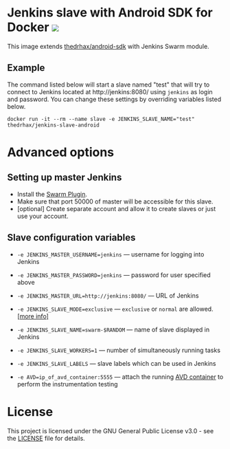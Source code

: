 # Jenkins slave with Android SDK for Docker [![](https://images.microbadger.com/badges/image/thedrhax/jenkins-slave-android.svg)](https://hub.docker.com/r/thedrhax/jenkins-slave-android)

This image extends [thedrhax/android-sdk](https://hub.docker.com/r/thedrhax/android-sdk) with Jenkins Swarm module.

## Example

The command listed below will start a slave named "test" that will try to connect to Jenkins located at http://jenkins:8080/ using `jenkins` as login and password. You can change these settings by overriding variables listed below.

```
docker run -it --rm --name slave -e JENKINS_SLAVE_NAME="test" thedrhax/jenkins-slave-android
```

# Advanced options

## Setting up master Jenkins

* Install the [Swarm Plugin](https://wiki.jenkins-ci.org/display/JENKINS/Swarm+Plugin).
* Make sure that port 50000 of master will be accessible for this slave.
* [optional] Create separate account and allow it to create slaves or just use your account.

## Slave configuration variables

* `-e JENKINS_MASTER_USERNAME=jenkins` — username for logging into Jenkins
* `-e JENKINS_MASTER_PASSWORD=jenkins` — password for user specified above
* `-e JENKINS_MASTER_URL=http://jenkins:8080/` — URL of Jenkins

* `-e JENKINS_SLAVE_MODE=exclusive` — `exclusive` or `normal` are allowed. [[more info]](https://wiki.jenkins-ci.org/display/JENKINS/Swarm+Plugin)
* `-e JENKINS_SLAVE_NAME=swarm-$RANDOM` — name of slave displayed in Jenkins
* `-e JENKINS_SLAVE_WORKERS=1` — number of simultaneously running tasks
* `-e JENKINS_SLAVE_LABELS` — slave labels which can be used in Jenkins

* `-e AVD=ip_of_avd_container:5555` — attach the running [AVD container](https://github.com/TheDrHax/docker-android-avd) to perform the instrumentation testing

# License

This project is licensed under the GNU General Public License v3.0 - see the [LICENSE](./LICENSE) file for details.
